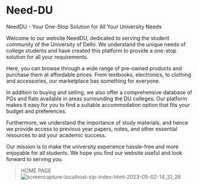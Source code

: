# Need-DU

NeedDU - Your One-Stop Solution for All Your University Needs

Welcome to our website NeedDU, dedicated to serving the student community of the University of Delhi. We understand the unique needs of college students and have created this platform to provide a one-stop solution for all your requirements.

Here, you can browse through a wide range of pre-owned products and purchase them at affordable prices. From textbooks, electronics, to clothing and accessories, our marketplace has something for everyone.

In addition to buying and selling, we also offer a comprehensive database of PGs and flats available in areas surrounding the DU colleges. Our platform makes it easy for you to find a suitable accommodation option that fits your budget and preferences.

Furthermore, we understand the importance of study materials, and hence we provide access to previous year papers, notes, and other essential resources to aid your academic success.

Our mission is to make the university experience hassle-free and more enjoyable for all students. We hope you find our website useful and look forward to serving you.

> HOME PAGE 
![screencapture-localhost-slp-index-html-2023-05-02-14_31_28](https://user-images.githubusercontent.com/113840197/235711684-19374dea-7b6f-4b06-aaff-c85da956c3db.png)
